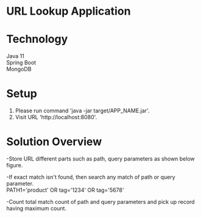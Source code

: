 # URL Lookup Application  

# Technology
Java 11  
Spring Boot  
MongoDB  

# Setup  
1. Please run command 'java -jar target/APP_NAME.jar'.  
2. Visit URL 'http://localhost:8080'.  

# Solution Overview  
-Store URL different parts such as path, query parameters as shown below figure.  

-If exact match isn't found, then search any match of path or query parameter.  
PATH1='product' OR tag='1234' OR tag='5678'  

-Count total match count of path and query parameters and pick up record having maximum count.  
